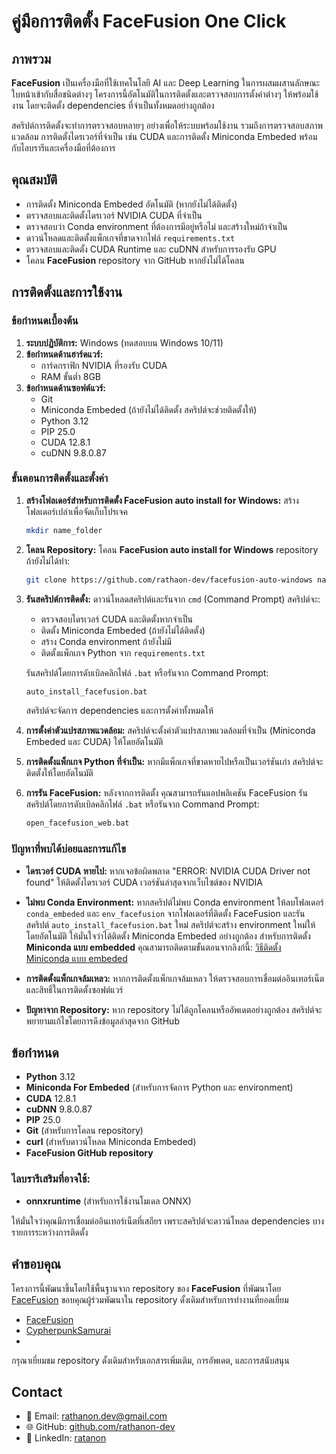 # คู่มือการติดตั้ง FaceFusion One Click

## ภาพรวม

**FaceFusion** เป็นเครื่องมือที่ใช้เทคโนโลยี AI และ Deep Learning ในการผสมผสานลักษณะใบหน้าเข้ากับสื่อชนิดต่างๆ โครงการนี้อัตโนมัติในการติดตั้งและตรวจสอบการตั้งค่าต่างๆ ให้พร้อมใช้งาน โดยจะติดตั้ง dependencies ที่จำเป็นทั้งหมดอย่างถูกต้อง

สคริปต์การติดตั้งจะทำการตรวจสอบหลายๆ อย่างเพื่อให้ระบบพร้อมใช้งาน รวมถึงการตรวจสอบสภาพแวดล้อม การติดตั้งไดรเวอร์ที่จำเป็น เช่น CUDA และการติดตั้ง Miniconda Embeded พร้อมกับไลบรารีและเครื่องมือที่ต้องการ

## คุณสมบัติ

- การติดตั้ง Miniconda Embeded อัตโนมัติ (หากยังไม่ได้ติดตั้ง)
- ตรวจสอบและติดตั้งไดรเวอร์ NVIDIA CUDA ที่จำเป็น
- ตรวจสอบว่า Conda environment ที่ต้องการมีอยู่หรือไม่ และสร้างใหม่ถ้าจำเป็น
- ดาวน์โหลดและติดตั้งแพ็กเกจที่ขาดจากไฟล์ `requirements.txt`
- ตรวจสอบและติดตั้ง CUDA Runtime และ cuDNN สำหรับการรองรับ GPU
- โคลน **FaceFusion** repository จาก GitHub หากยังไม่ได้โคลน

## การติดตั้งและการใช้งาน

### ข้อกำหนดเบื้องต้น

1. **ระบบปฏิบัติการ:** Windows (ทดสอบบน Windows 10/11)
2. **ข้อกำหนดด้านฮาร์ดแวร์:**
   - การ์ดกราฟิก NVIDIA ที่รองรับ CUDA
   - RAM ขั้นต่ำ 8GB
3. **ข้อกำหนดด้านซอฟต์แวร์:**
   - Git
   - Miniconda Embeded (ถ้ายังไม่ได้ติดตั้ง สคริปต์จะช่วยติดตั้งให้)
   - Python 3.12
   - PIP 25.0
   - CUDA 12.8.1
   - cuDNN 9.8.0.87

### ขั้นตอนการติดตั้งและตั้งค่า
1. **สร้างโฟลเดอร์สำหรับการติดตั้ง FaceFusion auto install for Windows:**
   สร้างโฟลเดอร์เปล่าเพื่อจัดเก็บโปรเจค
   ```bash
   mkdir name_folder
   ```

2. **โคลน Repository:**
   โคลน **FaceFusion auto install for Windows** repository ถ้ายังไม่ได้ทำ:
   ```bash
   git clone https://github.com/rathaon-dev/facefusion-auto-windows name_folder
   ```

3. **รันสคริปต์การติดตั้ง:**
   ดาวน์โหลดสคริปต์และรันจาก `cmd` (Command Prompt) สคริปต์จะ:
   - ตรวจสอบไดรเวอร์ CUDA และติดตั้งหากจำเป็น
   - ติดตั้ง Miniconda Embeded (ถ้ายังไม่ได้ติดตั้ง)
   - สร้าง Conda environment ถ้ายังไม่มี
   - ติดตั้งแพ็กเกจ Python จาก `requirements.txt`

   รันสคริปต์โดยการดับเบิลคลิกไฟล์ `.bat` หรือรันจาก Command Prompt:
   ```bash
   auto_install_facefusion.bat
   ```

   สคริปต์จะจัดการ dependencies และการตั้งค่าทั้งหมดให้

4. **การตั้งค่าตัวแปรสภาพแวดล้อม:**
   สคริปต์จะตั้งค่าตัวแปรสภาพแวดล้อมที่จำเป็น (Miniconda Embeded และ CUDA) ให้โดยอัตโนมัติ

5. **การติดตั้งแพ็กเกจ Python ที่จำเป็น:**
   หากมีแพ็กเกจที่ขาดหายไปหรือเป็นเวอร์ชันเก่า สคริปต์จะติดตั้งให้โดยอัตโนมัติ

6. **การรัน FaceFusion:**
   หลังจากการติดตั้ง คุณสามารถรันแอปพลิเคชัน FaceFusion รันสคริปต์โดยการดับเบิลคลิกไฟล์ `.bat` หรือรันจาก Command Prompt:
   ```bash
   open_facefusion_web.bat
   ```

### ปัญหาที่พบได้บ่อยและการแก้ไข

- **ไดรเวอร์ CUDA หายไป:**
  หากเจอข้อผิดพลาด "ERROR: NVIDIA CUDA Driver not found" ให้ติดตั้งไดรเวอร์ CUDA เวอร์ชันล่าสุดจากเว็บไซต์ของ NVIDIA

- **ไม่พบ Conda Environment:**
  หากสคริปต์ไม่พบ Conda environment ให้ลบโฟลเดอร์ `conda_embeded` และ `env_facefusion` จากโฟลเดอร์ที่ติดตั้ง FaceFusion และรันสคริปต์ `auto_install_facefusion.bat` ใหม่ สคริปต์จะสร้าง environment ใหม่ให้โดยอัตโนมัติ ให้มั่นใจว่าได้ติดตั้ง Miniconda Embeded อย่างถูกต้อง
  สำหรับการติดตั้ง **Miniconda แบบ embedded** คุณสามารถติดตามขั้นตอนจากลิงก์นี้: [วิธีติดตั้ง Miniconda แบบ embeded](https://gist.github.com/CypherpunkSamurai/359503fa3a23ea5e493c5eeeaf2de8d4)

- **การติดตั้งแพ็กเกจล้มเหลว:**
  หากการติดตั้งแพ็กเกจล้มเหลว ให้ตรวจสอบการเชื่อมต่ออินเทอร์เน็ตและสิทธิ์ในการติดตั้งซอฟต์แวร์

- **ปัญหาจาก Repository:**
  หาก repository ไม่ได้ถูกโคลนหรืออัพเดตอย่างถูกต้อง สคริปต์จะพยายามแก้ไขโดยการดึงข้อมูลล่าสุดจาก GitHub

## ข้อกำหนด

- **Python** 3.12
- **Miniconda For Embeded** (สำหรับการจัดการ Python และ environment)
- **CUDA** 12.8.1
- **cuDNN** 9.8.0.87
- **PIP** 25.0
- **Git** (สำหรับการโคลน repository)
- **curl** (สำหรับดาวน์โหลด Miniconda Embeded)
- **FaceFusion GitHub repository**

### ไลบรารีเสริมที่อาจใช้:
- **onnxruntime** (สำหรับการใช้งานโมเดล ONNX)

ให้มั่นใจว่าคุณมีการเชื่อมต่ออินเทอร์เน็ตที่เสถียร เพราะสคริปต์จะดาวน์โหลด dependencies บางรายการระหว่างการติดตั้ง

## คำขอบคุณ

โครงการนี้พัฒนาขึ้นโดยใช้พื้นฐานจาก repository ของ **FaceFusion** ที่พัฒนาโดย [FaceFusion](https://github.com/facefusion/facefusion) ขอบคุณผู้ร่วมพัฒนาใน repository ดั้งเดิมสำหรับการทำงานที่ยอดเยี่ยม

- [FaceFusion](https://github.com/facefusion/facefusion)
- [CypherpunkSamurai](https://gist.github.com/CypherpunkSamurai/359503fa3a23ea5e493c5eeeaf2de8d4)
- 
กรุณาเยี่ยมชม repository ดั้งเดิมสำหรับเอกสารเพิ่มเติม, การอัพเดต, และการสนับสนุน
## Contact
- 📧 Email: [rathanon.dev@gmail.com](mailto:rathanon.dev@gmail.com)
- 🌐 GitHub: [github.com/rathanon-dev](https://github.com/rathanon-dev)
- 🔗 LinkedIn: [ratanon](www.linkedin.com/in/ratanon-sangrungsawang-233348327)
